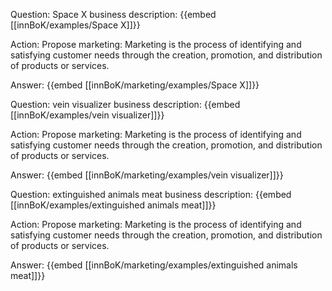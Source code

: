 Question: Space X business description:
{{embed [[innBoK/examples/Space X]]}}

Action: Propose marketing: Marketing is the process of identifying and satisfying customer needs through the creation, promotion, and distribution of products or services.

Answer:
{{embed [[innBoK/marketing/examples/Space X]]}}

Question: vein visualizer business description:
{{embed [[innBoK/examples/vein visualizer]]}}

Action: Propose marketing: Marketing is the process of identifying and satisfying customer needs through the creation, promotion, and distribution of products or services.

Answer:
{{embed [[innBoK/marketing/examples/vein visualizer]]}}

Question: extinguished animals meat business description:
{{embed [[innBoK/examples/extinguished animals meat]]}}

Action: Propose marketing: Marketing is the process of identifying and satisfying customer needs through the creation, promotion, and distribution of products or services.

Answer:
{{embed [[innBoK/marketing/examples/extinguished animals meat]]}}



